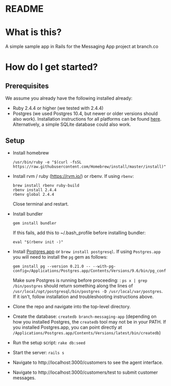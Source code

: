 # README

# What is this?
A simple sample app in Rails for the Messaging App project at branch.co

# How do I get started?

## Prerequisites
We assume you already have the following installed already:
- Ruby 2.4.4 or higher (we tested with 2.4.4)
- Postgres (we used Postgres 10.4, but newer or older versions should also
  work). Installation instructions for all platforms can be found
  [here](https://devcenter.heroku.com/articles/heroku-postgresql#local-setup). Alternatively,
  a simple SQLite database could also work.

## Setup

  * Install homebrew

    ~~~
    /usr/bin/ruby -e "$(curl -fsSL https://raw.githubusercontent.com/Homebrew/install/master/install)"
    ~~~
  * Install rvm / ruby (https://rvm.io/) or rbenv. If using `rbenv`:

    ~~~
    brew install rbenv ruby-build
    rbenv install 2.4.4
    rbenv global 2.4.4
    ~~~

    Close terminal and restart.

  * Install bundler

    ~~~
    gem install bundler
    ~~~

    If this fails, add this to ~/.bash_profile before installing bundler:

    ~~~
    eval "$(rbenv init -)"
    ~~~
  * Install [Postgres.app](http://postgresapp.com/) or `brew install postgresql`. If using `Postgres.app` you will need to install the `pg` gem as follows:

    ~~~
    gem install pg --version 0.21.0 -- --with-pg-config=/Applications/Postgres.app/Contents/Versions/9.6/bin/pg_config
    ~~~

    Make sure Postgres is running before proceeding: : `ps x | grep /bin/postgres` should
    return something along the lines of `/usr/local/opt/postgresql/bin/postgres
    -D /usr/local/var/postgres`. If it isn't, follow installation and
    troubleshooting instructions above.


  * Clone the repo and navigate into the top-level directory.

  * Create the database: `createdb branch-messaging-app` (depending on how
    you installed Postgres, the `createdb` tool may not be in your PATH. If you
    installed Postgres.app, you can point directly at
    `/Applications/Postgres.app/Contents/Versions/latest/bin/createdb`)
  * Run the setup script: `rake db:seed`
  * Start the server: `rails s`
  * Navigate to http://localhost:3000/customers to see the agent
  interface.
  * Navigate to http://localhost:3000/customers/test to submit customer messages.


